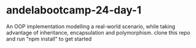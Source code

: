# andelabootcamp-24-day-1
An OOP implementation modelling a real-world scenario, while taking advantage of inheritance, encapsulation and polymorphism.
clone this repo and run "npm install" to get started

